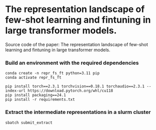 # The representation landscape of few-shot learning and fintuning in large transformer models.

Source code of the paper:  The representation landscape of few-shot learning and fintuning in large transformer models. 


### Build an environment with the required dependencies
```
conda create -n repr_fs_ft python=3.11 pip
conda activate repr_fs_ft

pip install torch==2.3.1 torchvision==0.18.1 torchaudio==2.3.1 --index-url https://download.pytorch.org/whl/cu118
pip install packaging==24.1
pip install -r requirements.txt
```

### Extract the intermediate representations in a slurm cluster
```
sbatch submit_extract
```
